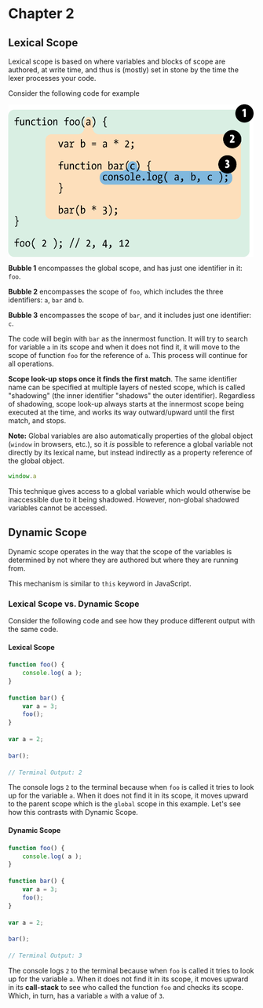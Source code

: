 # Chapter 2 

## Lexical Scope

Lexical scope is based on where variables and blocks of scope are authored, at write time, and thus is (mostly) set in stone by the time the lexer processes your code.

Consider the following code for example

<img src="img/ch2/fig1.png" style="display: block;" width="500">

**Bubble 1** encompasses the global scope, and has just one identifier in it: `foo`.

**Bubble 2** encompasses the scope of `foo`, which includes the three identifiers: `a`, `bar` and `b`.

**Bubble 3** encompasses the scope of `bar`, and it includes just one identifier: `c`.

The code will begin with `bar` as the innermost function. It will try to search for variable `a` in its scope and when it does not find it, it will move to the scope of function `foo` for the reference of `a`. This process will continue for all operations.

**Scope look-up stops once it finds the first match**. The same identifier name can be specified at multiple layers of nested scope, which is called "shadowing" (the inner identifier "shadows" the outer identifier). Regardless of shadowing, scope look-up always starts at the innermost scope being executed at the time, and works its way outward/upward until the first match, and stops.

**Note:** Global variables are also automatically properties of the global object (`window` in browsers, etc.), so it *is* possible to reference a global variable not directly by its lexical name, but instead indirectly as a property reference of the global object.

```js
window.a
```

This technique gives access to a global variable which would otherwise be inaccessible due to it being shadowed. However, non-global shadowed variables cannot be accessed.

## Dynamic Scope

Dynamic scope operates in the way that the scope of the variables is determined by not where they are authored but where they are running from. 

This mechanism is similar to `this` keyword in JavaScript.

### Lexical Scope vs. Dynamic Scope
Consider the following code and see how they produce different output with the same code.

#### Lexical Scope
```js
function foo() {
	console.log( a );
}

function bar() {
	var a = 3;
	foo();
}

var a = 2;

bar();

// Terminal Output: 2
```

The console logs `2` to the terminal because when `foo` is called it tries to look up for the variable `a`. When it does not find it in its scope, it moves upward to the parent scope which is the `global` scope in this example. Let's see how this contrasts with Dynamic Scope.

#### Dynamic Scope
```js
function foo() {
	console.log( a );
}

function bar() {
	var a = 3;
	foo();
}

var a = 2;

bar();

// Terminal Output: 3
```
The console logs `2` to the terminal because when `foo` is called it tries to look up for the variable `a`. When it does not find it in its scope, it moves upward in its **call-stack** to see who called the function `foo` and checks its scope. Which, in turn, has a variable `a` with a value of `3`.
